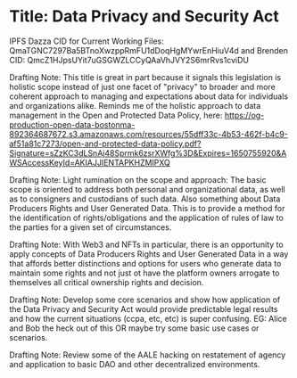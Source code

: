 

# Title: Data Privacy and Security Act

IPFS Dazza CID for Current Working Files: QmaTGNC7297Ba5BTnoXwzppRmFU1dDoqHgMYwrEnHiuV4d and Brenden CID: QmcZ1HJpsUYit7uGSGWZLCCyQAaVhJVY2S6mrRvs1cviDU

Drafting Note: This title is great in part because it signals this legislation is holistic scope instead of just one facet of "privacy" to broader and more coherent approach to managing and expectations about data for individuals and organizations alike.  Reminds me of the holistic approach to data management in the Open and Protected Data Policy, here: https://og-production-open-data-bostonma-892364687672.s3.amazonaws.com/resources/55dff33c-4b53-462f-b4c9-af51a81c7273/open-and-protected-data-policy.pdf?Signature=sZzKC3dLSnAj48Sprmk6zsrXWfg%3D&Expires=1650755920&AWSAccessKeyId=AKIAJJIENTAPKHZMIPXQ 


Drafting Note: Light rumination on the scope and approach: The basic scope is oriented to address both personal and organizational data, as well as to consigners and custodians of such data. Also something about  Data Producers Rights and User Generated Data. This is to provide a method for the identification of rights/obligations and the application of rules of law to the parties for a given set of circumstances. 

Drafting Note: With Web3 and NFTs in particular, there is an opportunity to apply concepts of Data Producers Rights and User Generated Data in a way that affords better distinctions and options for users who generate data to maintain some rights and not just ot have the platform owners arrogate to themselves all critical ownership rights and decision. 

Drafting Note: Develop some core scenarios and show how application of the Data Privacy and Security Act would provide predictable legal results and how the current situations (ccpa, etc, etc) is super confusing.  EG: Alice and Bob the heck out of this OR maybe try some basic use cases or scenarios. 

Drafting Note: Review some of the AALE hacking on restatement of agency and application to basic DAO and other decentralized environments.
